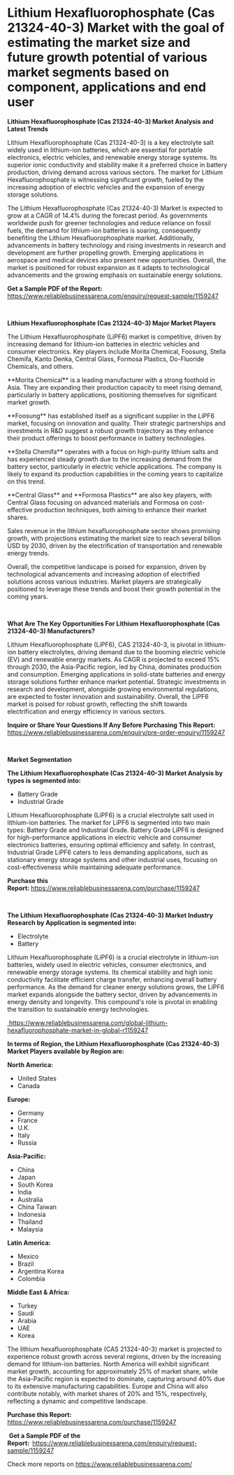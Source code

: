 <p><h1>Lithium Hexafluorophosphate (Cas 21324-40-3) Market with the goal of estimating the market size and future growth potential of various market segments based on component, applications and end user</h1></p><p><strong>Lithium Hexafluorophosphate (Cas 21324-40-3) Market Analysis and Latest Trends</strong></p>
<p><p>Lithium Hexafluorophosphate (Cas 21324-40-3) is a key electrolyte salt widely used in lithium-ion batteries, which are essential for portable electronics, electric vehicles, and renewable energy storage systems. Its superior ionic conductivity and stability make it a preferred choice in battery production, driving demand across various sectors. The market for Lithium Hexafluorophosphate is witnessing significant growth, fueled by the increasing adoption of electric vehicles and the expansion of energy storage solutions.</p><p>The Lithium Hexafluorophosphate (Cas 21324-40-3) Market is expected to grow at a CAGR of 14.4% during the forecast period. As governments worldwide push for greener technologies and reduce reliance on fossil fuels, the demand for lithium-ion batteries is soaring, consequently benefiting the Lithium Hexafluorophosphate market. Additionally, advancements in battery technology and rising investments in research and development are further propelling growth. Emerging applications in aerospace and medical devices also present new opportunities. Overall, the market is positioned for robust expansion as it adapts to technological advancements and the growing emphasis on sustainable energy solutions.</p></p>
<p><strong>Get a Sample PDF of the Report:&nbsp;</strong> <a href="https://www.reliablebusinessarena.com/enquiry/request-sample/1159247?utm_campaign=3221&utm_medium=2&utm_source=Github&utm_content=ia&utm_term=22032025&utm_id=lithium-hexafluorophosphate-cas-21324-40-3">https://www.reliablebusinessarena.com/enquiry/request-sample/1159247</a></p>
<p>&nbsp;</p>
<p><strong>Lithium Hexafluorophosphate (Cas 21324-40-3) Major Market Players</strong></p>
<p><p>The Lithium Hexafluorophosphate (LiPF6) market is competitive, driven by increasing demand for lithium-ion batteries in electric vehicles and consumer electronics. Key players include Morita Chemical, Foosung, Stella Chemifa, Kanto Denka, Central Glass, Formosa Plastics, Do-Fluoride Chemicals, and others.</p><p>**Morita Chemical** is a leading manufacturer with a strong foothold in Asia. They are expanding their production capacity to meet rising demand, particularly in battery applications, positioning themselves for significant market growth. </p><p>**Foosung** has established itself as a significant supplier in the LiPF6 market, focusing on innovation and quality. Their strategic partnerships and investments in R&D suggest a robust growth trajectory as they enhance their product offerings to boost performance in battery technologies.</p><p>**Stella Chemifa** operates with a focus on high-purity lithium salts and has experienced steady growth due to the increasing demand from the battery sector, particularly in electric vehicle applications. The company is likely to expand its production capabilities in the coming years to capitalize on this trend.</p><p>**Central Glass** and **Formosa Plastics** are also key players, with Central Glass focusing on advanced materials and Formosa on cost-effective production techniques, both aiming to enhance their market shares.</p><p>Sales revenue in the lithium hexafluorophosphate sector shows promising growth, with projections estimating the market size to reach several billion USD by 2030, driven by the electrification of transportation and renewable energy trends. </p><p>Overall, the competitive landscape is poised for expansion, driven by technological advancements and increasing adoption of electrified solutions across various industries. Market players are strategically positioned to leverage these trends and boost their growth potential in the coming years.</p></p>
<p>&nbsp;</p>
<p><strong>What Are The Key Opportunities For Lithium Hexafluorophosphate (Cas 21324-40-3) Manufacturers?</strong></p>
<p><p>Lithium Hexafluorophosphate (LiPF6), CAS 21324-40-3, is pivotal in lithium-ion battery electrolytes, driving demand due to the booming electric vehicle (EV) and renewable energy markets. As CAGR is projected to exceed 15% through 2030, the Asia-Pacific region, led by China, dominates production and consumption. Emerging applications in solid-state batteries and energy storage solutions further enhance market potential. Strategic investments in research and development, alongside growing environmental regulations, are expected to foster innovation and sustainability. Overall, the LiPF6 market is poised for robust growth, reflecting the shift towards electrification and energy efficiency in various sectors.</p></p>
<p><strong>Inquire or Share Your Questions If Any Before Purchasing This Report:</strong> <a href="https://www.reliablebusinessarena.com/enquiry/pre-order-enquiry/1159247?utm_campaign=3221&utm_medium=2&utm_source=Github&utm_content=ia&utm_term=22032025&utm_id=lithium-hexafluorophosphate-cas-21324-40-3">https://www.reliablebusinessarena.com/enquiry/pre-order-enquiry/1159247</a></p>
<p>&nbsp;</p>
<p><strong>Market Segmentation</strong></p>
<p><strong>The Lithium Hexafluorophosphate (Cas 21324-40-3) Market Analysis by types is segmented into:</strong></p>
<p><ul><li>Battery Grade</li><li>Industrial Grade</li></ul></p>
<p><p>Lithium Hexafluorophosphate (LiPF6) is a crucial electrolyte salt used in lithium-ion batteries. The market for LiPF6 is segmented into two main types: Battery Grade and Industrial Grade. Battery Grade LiPF6 is designed for high-performance applications in electric vehicle and consumer electronics batteries, ensuring optimal efficiency and safety. In contrast, Industrial Grade LiPF6 caters to less demanding applications, such as stationary energy storage systems and other industrial uses, focusing on cost-effectiveness while maintaining adequate performance.</p></p>
<p><strong>Purchase this Report:&nbsp;</strong><a href="https://www.reliablebusinessarena.com/purchase/1159247?utm_campaign=3221&utm_medium=2&utm_source=Github&utm_content=ia&utm_term=22032025&utm_id=lithium-hexafluorophosphate-cas-21324-40-3">https://www.reliablebusinessarena.com/purchase/1159247</a></p>
<p>&nbsp;</p>
<p><strong>The Lithium Hexafluorophosphate (Cas 21324-40-3) Market Industry Research by Application is segmented into:</strong></p>
<p><ul><li>Electrolyte</li><li>Battery</li></ul></p>
<p><p>Lithium Hexafluorophosphate (LiPF6) is a crucial electrolyte in lithium-ion batteries, widely used in electric vehicles, consumer electronics, and renewable energy storage systems. Its chemical stability and high ionic conductivity facilitate efficient charge transfer, enhancing overall battery performance. As the demand for cleaner energy solutions grows, the LiPF6 market expands alongside the battery sector, driven by advancements in energy density and longevity. This compound's role is pivotal in enabling the transition to sustainable energy technologies.</p></p>
<p><a href="https://www.reliablebusinessarena.com/global-lithium-hexafluorophosphate-market-in-global-r1159247?utm_campaign=3221&utm_medium=2&utm_source=Github&utm_content=ia&utm_term=22032025&utm_id=lithium-hexafluorophosphate-cas-21324-40-3">&nbsp;https://www.reliablebusinessarena.com/global-lithium-hexafluorophosphate-market-in-global-r1159247</a></p>
<p><strong>In terms of Region, the Lithium Hexafluorophosphate (Cas 21324-40-3) Market Players available by Region are:</strong></p>
<p>
    <p> <strong> North America: </strong>
        <ul>
            <li>United States</li>
            <li>Canada</li>
        </ul>
        </p> 
    <p> <strong> Europe: </strong>
        <ul>
            <li>Germany</li>
            <li>France</li>
            <li>U.K.</li>
            <li>Italy</li>
            <li>Russia</li>
        </ul>
        </p> 
    <p> <strong> Asia-Pacific: </strong>
        <ul>
            <li>China</li>
            <li>Japan</li>
            <li>South Korea</li>
            <li>India</li>
            <li>Australia</li>
            <li>China Taiwan</li>
            <li>Indonesia</li>
            <li>Thailand</li>
            <li>Malaysia</li>
        </ul>
        </p> 
    <p> <strong> Latin America: </strong>
        <ul>
            <li>Mexico</li>
            <li>Brazil</li>
            <li>Argentina Korea</li>
            <li>Colombia</li>
        </ul>
        </p> 
    <p> <strong> Middle East & Africa: </strong>
        <ul>
            <li>Turkey</li>
            <li>Saudi</li>
            <li>Arabia</li>
            <li>UAE</li>
            <li>Korea</li>
        </ul>
    </p>
    </p>
<p><p>The lithium hexafluorophosphate (CAS 21324-40-3) market is projected to experience robust growth across several regions, driven by the increasing demand for lithium-ion batteries. North America will exhibit significant market growth, accounting for approximately 25% of market share, while the Asia-Pacific region is expected to dominate, capturing around 40% due to its extensive manufacturing capabilities. Europe and China will also contribute notably, with market shares of 20% and 15%, respectively, reflecting a dynamic and competitive landscape.</p></p>
<p><strong>Purchase this Report: </strong><a href="https://www.reliablebusinessarena.com/purchase/1159247?utm_campaign=3221&utm_medium=2&utm_source=Github&utm_content=ia&utm_term=22032025&utm_id=lithium-hexafluorophosphate-cas-21324-40-3">https://www.reliablebusinessarena.com/purchase/1159247</a></p>
<p>&nbsp;<strong>Get a Sample PDF of the Report:&nbsp;&nbsp;</strong><a href="https://www.reliablebusinessarena.com/enquiry/request-sample/1159247?utm_campaign=3221&utm_medium=2&utm_source=Github&utm_content=ia&utm_term=22032025&utm_id=lithium-hexafluorophosphate-cas-21324-40-3">https://www.reliablebusinessarena.com/enquiry/request-sample/1159247</a></p>
<p><strong></strong></p>
<p>Check more reports on <a href="https://www.reliablebusinessarena.com/?utm_campaign=3221&utm_medium=2&utm_source=Github&utm_content=ia&utm_term=22032025&utm_id=lithium-hexafluorophosphate-cas-21324-40-3">https://www.reliablebusinessarena.com/</a></p>